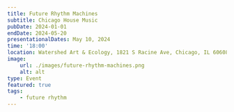 ```yaml
---
title: Future Rhythm Machines
subtitle: Chicago House Music
pubDate: 2024-01-01
endDate: 2024-05-20
presentationalDates: May 10, 2024
time: '18:00'
location: Watershed Art & Ecology, 1821 S Racine Ave, Chicago, IL 60608
image:
    url: ./images/future-rhythm-machines.png
    alt: alt
type: Event
featured: true
tags:
    - future rhythm
---
```

